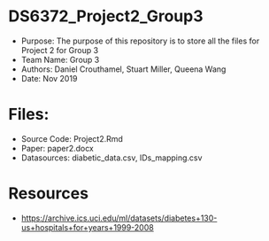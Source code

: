 # DS6372_Project2_Group3
* Purpose: The purpose of this repository is to store all the files for Project 2 for Group 3
* Team Name: Group 3
* Authors: Daniel Crouthamel, Stuart Miller, Queena Wang
* Date: Nov 2019

# Files:
* Source Code: Project2.Rmd 
* Paper: paper2.docx 
* Datasources: diabetic_data.csv, IDs_mapping.csv

# Resources
* https://archive.ics.uci.edu/ml/datasets/diabetes+130-us+hospitals+for+years+1999-2008

